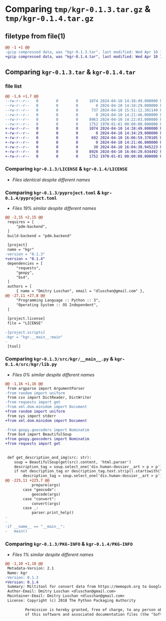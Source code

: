 # Comparing `tmp/kgr-0.1.3.tar.gz` & `tmp/kgr-0.1.4.tar.gz`

## filetype from file(1)

```diff
@@ -1 +1 @@
-gzip compressed data, was "kgr-0.1.3.tar", last modified: Wed Apr 10 15:51:12 2024, max compression
+gzip compressed data, was "kgr-0.1.4.tar", last modified: Wed Apr 10 16:06:59 2024, max compression
```

## Comparing `kgr-0.1.3.tar` & `kgr-0.1.4.tar`

### file list

```diff
@@ -1,6 +1,7 @@
--rw-r--r--   0        0        0     1074 2024-04-10 14:38:49.000000 kgr-0.1.3/LICENSE
--rw-r--r--   0        0        0        0 2024-04-10 14:34:29.000000 kgr-0.1.3/README.md
--rw-r--r--   0        0        0      737 2024-04-10 15:51:12.381149 kgr-0.1.3/pyproject.toml
--rw-r--r--   0        0        0        0 2024-04-10 14:21:46.000000 kgr-0.1.3/src/kgr/__init__.py
--rw-r--r--   0        0        0     8963 2024-04-10 14:22:03.000000 kgr-0.1.3/src/kgr/__main__.py
--rw-r--r--   0        0        0     1752 1970-01-01 00:00:00.000000 kgr-0.1.3/PKG-INFO
+-rw-r--r--   0        0        0     1074 2024-04-10 14:38:49.000000 kgr-0.1.4/LICENSE
+-rw-r--r--   0        0        0        0 2024-04-10 14:34:29.000000 kgr-0.1.4/README.md
+-rw-r--r--   0        0        0      692 2024-04-10 16:06:59.370105 kgr-0.1.4/pyproject.toml
+-rw-r--r--   0        0        0        0 2024-04-10 14:21:46.000000 kgr-0.1.4/src/kgr/__init__.py
+-rw-r--r--   0        0        0       30 2024-04-10 16:04:38.945223 kgr-0.1.4/src/kgr/__main__.py
+-rw-r--r--   0        0        0     8926 2024-04-10 16:04:20.034492 kgr-0.1.4/src/kgr/lib.py
+-rw-r--r--   0        0        0     1752 1970-01-01 00:00:00.000000 kgr-0.1.4/PKG-INFO
```

### Comparing `kgr-0.1.3/LICENSE` & `kgr-0.1.4/LICENSE`

 * *Files identical despite different names*

### Comparing `kgr-0.1.3/pyproject.toml` & `kgr-0.1.4/pyproject.toml`

 * *Files 19% similar despite different names*

```diff
@@ -2,15 +2,15 @@
 requires = [
     "pdm-backend",
 ]
 build-backend = "pdm.backend"
 
 [project]
 name = "kgr"
-version = "0.1.3"
+version = "0.1.4"
 dependencies = [
     "requests",
     "geopy",
     "bs4",
 ]
 authors = [
     { name = "Dmitry Luschan", email = "dluschan@gmail.com" },
@@ -27,11 +27,8 @@
     "Programming Language :: Python :: 3",
     "Operating System :: OS Independent",
 ]
 
 [project.license]
 file = "LICENSE"
 
-[project.scripts]
-kgr = "kgr.__main__:main"
-
 [tool]
```

### Comparing `kgr-0.1.3/src/kgr/__main__.py` & `kgr-0.1.4/src/kgr/lib.py`

 * *Files 0% similar despite different names*

```diff
@@ -1,16 +1,16 @@
 from argparse import ArgumentParser
-from random import uniform
 from csv import DictReader, DictWriter
-from requests import get
-from xml.dom.minidom import Document
+from random import uniform
 from sys import stderr
+from xml.dom.minidom import Document
 
-from geopy.geocoders import Nominatim
 from bs4 import BeautifulSoup
+from geopy.geocoders import Nominatim
+from requests import get
 
 
 def get_description_and_img(src: str):
 	soup = BeautifulSoup(get(src).content, 'html.parser')
 	description_tag = soup.select_one('div.human-dossier__art > p > p')
 	if not description_tag or description_tag.text.strip().startswith("Включение конкретного человека в список"):
 		description_tag = soup.select_one('div.human-dossier__art > p')
@@ -225,11 +225,7 @@
 			prepare(args)
 		case "geocode":
 			geocode(args)
 		case "convert":
 			convert(args)
 		case _:
 			parser.print_help()
-
-
-if __name__ == "__main__":
-	main()
```

### Comparing `kgr-0.1.3/PKG-INFO` & `kgr-0.1.4/PKG-INFO`

 * *Files 1% similar despite different names*

```diff
@@ -1,10 +1,10 @@
 Metadata-Version: 2.1
 Name: kgr
-Version: 0.1.3
+Version: 0.1.4
 Summary: Miltitool for convert data from https://memopzk.org to Google Maps
 Author-Email: Dmitry Luschan <dluschan@gmail.com>
 Maintainer-Email: Dmitry Luschan <dluschan@gmail.com>
 License: Copyright (c) 2018 The Python Packaging Authority
         
         Permission is hereby granted, free of charge, to any person obtaining a copy
         of this software and associated documentation files (the "Software"), to deal
```

